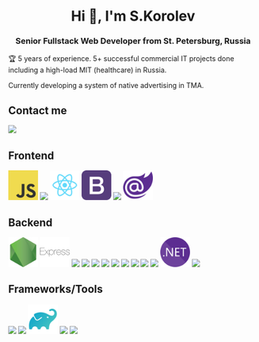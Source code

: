 <h1 align="center">Hi 👋, I'm S.Korolev</h1>
<h3 align="center">Senior Fullstack Web Developer from St. Petersburg, Russia</h3>

🏆 5 years of experience. 5+ successful commercial IT projects done including a high-load MIT (healthcare) in Russia.

Currently developing a system of native advertising in TMA.

## Contact me

<a href="https://t.me/igneaalis"><img src="https://img.shields.io/badge/Telegram-2CA5E0?style=flat-squeare&logo=telegram&logoColor=white" height="25"></a>

## Frontend
<a href="https://github.com/v8/v8"><code><img height="60" src="https://raw.githubusercontent.com/github/explore/80688e429a7d4ef2fca1e82350fe8e3517d3494d/topics/javascript/javascript.png"></code></a>
<a href="https://www.typescriptlang.org/"><code><img height="60" src="https://upload.wikimedia.org/wikipedia/commons/4/4c/Typescript_logo_2020.svg"></code></a>
<a href="https://react.dev/"><code><img height="60" src="https://raw.githubusercontent.com/github/explore/80688e429a7d4ef2fca1e82350fe8e3517d3494d/topics/react/react.png"></code></a>
<a href="https://getbootstrap.com/"><code><img height="60" src="https://raw.githubusercontent.com/github/explore/80688e429a7d4ef2fca1e82350fe8e3517d3494d/topics/bootstrap/bootstrap.png"></code></a>
<a href="https://twig.symfony.com/"><code><img height="60" src="https://avatars.githubusercontent.com/u/5296178?s=200&v=4"></code></a>
<a href="https://dotnet.microsoft.com/en-us/apps/aspnet/web-apps/blazor"><code><img height="60" src="https://raw.githubusercontent.com/github/explore/680b4717c7acabd1eb10b8c008991a160a84bc88/topics/blazor/blazor.png"></code></a>

## Backend
<a href="https://nodejs.org/"><code><img height="60" src="https://raw.githubusercontent.com/github/explore/80688e429a7d4ef2fca1e82350fe8e3517d3494d/topics/nodejs/nodejs.png"></code></a>
<a href="https://expressjs.com/"><code><img height="60" src="https://raw.githubusercontent.com/github/explore/80688e429a7d4ef2fca1e82350fe8e3517d3494d/topics/express/express.png"></code></a>
<a href="https://go.dev/"><code><img height="60" src="https://go.dev/images/go-logo-white.svg"></code></a>
<a href="https://www.php.net/"><code><img height="60" src="https://avatars.githubusercontent.com/u/25158?s=200&v=4"></code></a>
<a href="https://symfony.com/"><code><img height="60" src="https://avatars.githubusercontent.com/u/143937?s=200&v=4"></code></a>
<a href="https://httpd.apache.org/"><code><img height="60" src="https://avatars.githubusercontent.com/u/47359?s=200&v=4"></code></a>
<a href="https://nginx.org/"><code><img height="60" src="https://avatars.githubusercontent.com/u/1412239?s=48&v=4"></code></a>
<a href="https://courses.cms.caltech.edu/cs123/sql99std/ansi-iso-9075-1-1999.pdf"><code><img height="60" src="https://www.inlineicons.com/svg/Web/sql-file-format-symbol-svg-icon.svg"></code></a>
<a href="https://www.rabbitmq.com/"><code><img height="60" src="https://avatars.githubusercontent.com/u/96669?s=200&v=4"></code></a>
<a href="https://kafka.apache.org/"><code><img height="60" src="https://kafka.apache.org/logos/kafka_logo--simple.png"></code></a>
<a href="https://redis.io/"><code><img height="60" src="https://avatars.githubusercontent.com/u/1529926?s=48&v=4"></code></a>
<a href="https://dotnet.microsoft.com/"><code><img height="60" src="https://raw.githubusercontent.com/github/explore/93d8a67084f94b2a444e510199a6e7622e5b09a3/topics/dotnet/dotnet.png"></code></a>
<a href="https://clickhouse.com/"><code><img height="60" src="https://clickhouse.com/favicon.ico"></code></a>

## Frameworks/Tools
<a href="https://www.docker.com/"><code><img height="60" src="https://avatars.githubusercontent.com/u/5429470?s=200&v=4"></code></a>
<a href="https://www.i18next.com/"><code><img height="60" src="https://avatars.githubusercontent.com/u/8546082?s=200&v=4"></code></a>
<a href="https://gradle.org/"><code><img height="60" src="https://raw.githubusercontent.com/github/explore/59009b1589a883459c0ae19044e3e7e3ec0c4e0a/topics/gradle/gradle.png"></code></a>
<a href="https://git-scm.com/"><code><img height="60" src="https://www.clouddynamicshk.com/wp-content/uploads/2014/03/git2.png"></code></a>
<a href="https://about.gitlab.com/"><code><img height="60" src="https://about.gitlab.com/nuxt-images/ico/favicon.ico"></code></a>
